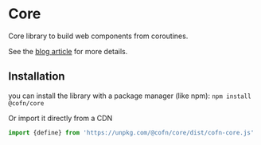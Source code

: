 # Core

Core library to build web components from coroutines.

See the [blog article](https://lorenzofox.dev/posts/component-as-infinite-loop/) for more details.

## Installation 

you can install the library with a package manager (like npm): 
``npm install @cofn/core``

Or import it directly from a CDN

```js
import {define} from 'https://unpkg.com/@cofn/core/dist/cofn-core.js'
```
